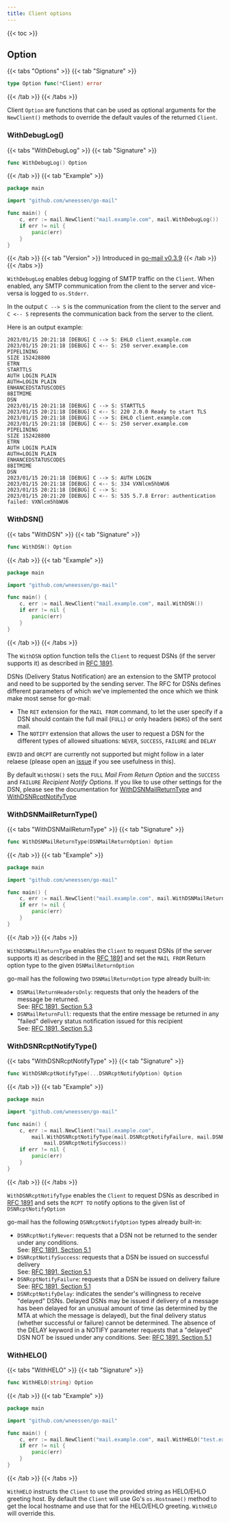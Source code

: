 ```yaml
---
title: Client options
---
```


{{< toc >}}

## Option

{{< tabs "Options" >}}
{{< tab "Signature" >}}
```go
type Option func(*Client) error
```
{{< /tab >}}
{{< /tabs >}}

Client `Option` are functions that can be used as optional arguments for the `NewClient()` methods to override the default vaules of the returned `Client`.

### WithDebugLog()
{{< tabs "WithDebugLog" >}}
{{< tab "Signature" >}}
```go
func WithDebugLog() Option
```
{{< /tab >}}
{{< tab "Example" >}}
```go
package main

import "github.com/wneessen/go-mail"

func main() {
    c, err := mail.NewClient("mail.example.com", mail.WithDebugLog())
    if err != nil {
        panic(err)
    }
}
```
{{< /tab >}}
{{< tab "Version" >}}
Introduced in [go-mail v0.3.9](https://github.com/wneessen/go-mail/releases/tag/v0.3.9)
{{< /tab >}}
{{< /tabs >}}

`WithDebugLog` enables debug logging of SMTP traffic on the `Client`. When enabled, any SMTP communication from the client to the server and vice-versa is logged to `os.Stderr`.

In the output `C --> S` is the communication from the client to the server and `C <-- S` represents the communication back from the server to the client.

Here is an output example:
```
2023/01/15 20:21:18 [DEBUG] C --> S: EHLO client.example.com
2023/01/15 20:21:18 [DEBUG] C <-- S: 250 server.example.com
PIPELINING
SIZE 152428800
ETRN
STARTTLS
AUTH LOGIN PLAIN
AUTH=LOGIN PLAIN
ENHANCEDSTATUSCODES
8BITMIME
DSN
2023/01/15 20:21:18 [DEBUG] C --> S: STARTTLS
2023/01/15 20:21:18 [DEBUG] C <-- S: 220 2.0.0 Ready to start TLS
2023/01/15 20:21:18 [DEBUG] C --> S: EHLO client.example.com
2023/01/15 20:21:18 [DEBUG] C <-- S: 250 server.example.com
PIPELINING
SIZE 152428800
ETRN
AUTH LOGIN PLAIN
AUTH=LOGIN PLAIN
ENHANCEDSTATUSCODES
8BITMIME
DSN
2023/01/15 20:21:18 [DEBUG] C --> S: AUTH LOGIN
2023/01/15 20:21:18 [DEBUG] C <-- S: 334 VXNlcm5hbWU6
2023/01/15 20:21:18 [DEBUG] C --> S: 
2023/01/15 20:21:20 [DEBUG] C <-- S: 535 5.7.8 Error: authentication failed: VXNlcm5hbWU6
```

### WithDSN()

{{< tabs "WithDSN" >}}
{{< tab "Signature" >}}
```go
func WithDSN() Option
```
{{< /tab >}}
{{< tab "Example" >}}
```go
package main

import "github.com/wneessen/go-mail"

func main() {
    c, err := mail.NewClient("mail.example.com", mail.WithDSN())
    if err != nil {
        panic(err)
    }
}
```
{{< /tab >}}
{{< /tabs >}}

The `WithDSN` option function tells the `Client` to request DSNs (if the server supports it) as described in [RFC 1891](https://rfc-editor.org/rfc/rfc1891.html).

DSNs (Delivery Status Notification) are an extension to the SMTP protocol and need to be supported by the sending server. The RFC for DSNs defines different parameters of which we've implemented the once which we think make most sense for go-mail:

* The `RET` extension for the `MAIL FROM` command, to let the user specify if a DSN should contain the full mail (`FULL`) or only headers (`HDRS`) of the sent mail.
* The `NOTIFY` extension that allows the user to request a DSN for the different types of allowed situations: `NEVER`, `SUCCESS`, `FAILURE` and `DELAY`

`ENVID` and `ORCPT` are currently not supported but might follow in a later relaese (please open an [issue](https://github.com/wneessen/go-mail/issues/new/choose) if you see usefulness in this).

By default `WithDSN()` sets the `FULL` *Mail From Return Option* and the `SUCCESS` and `FAILURE` *Recipient Notify Options*. If you like to use other settings for the DSN, please see the documentation for [WithDSNMailReturnType](#withdsnmailreturntype) and [WithDSNRcptNotifyType](#withdsnrcptnotifytype)

### WithDSNMailReturnType()
{{< tabs "WithDSNMailReturnType" >}}
{{< tab "Signature" >}}
```go
func WithDSNMailReturnType(DSNMailReturnOption) Option
```
{{< /tab >}}
{{< tab "Example" >}}
```go
package main

import "github.com/wneessen/go-mail"

func main() {
    c, err := mail.NewClient("mail.example.com", mail.WithDSNMailReturnType(mail.DSNMailReturnFull))
    if err != nil {
        panic(err)
    }
}
```
{{< /tab >}}
{{< /tabs >}}

`WithDSNMailReturnType` enables the `Client` to request DSNs (if the server supports it) as described in the [RFC 1891](https://www.rfc-editor.org/rfc/rfc1891) and set the `MAIL FROM` Return option type to the given `DSNMailReturnOption`

go-mail has the following two `DSNMailReturnOption` type already built-in:

* `DSNMailReturnHeadersOnly`: requests that only the headers of the message be returned. \
  See: [RFC 1891, Section 5.3](https://www.rfc-editor.org/rfc/rfc1891#section-5.3)
* `DSNMailReturnFull`: requests that the entire message be returned in any "failed" delivery status notification issued for this recipient \
  See: [RFC 1891, Section 5.3](https://www.rfc-editor.org/rfc/rfc1891#section-5.3)

### WithDSNRcptNotifyType()

{{< tabs "WithDSNRcptNotifyType" >}}
{{< tab "Signature" >}}
```go
func WithDSNRcptNotifyType(...DSNRcptNotifyOption) Option
```
{{< /tab >}}
{{< tab "Example" >}}
```go
package main

import "github.com/wneessen/go-mail"

func main() {
    c, err := mail.NewClient("mail.example.com",
        mail.WithDSNRcptNotifyType(mail.DSNRcptNotifyFailure, mail.DSNRcptNotifyDelay,
            mail.DSNRcptNotifySuccess))
    if err != nil {
        panic(err)
    }
}
```
{{< /tab >}}
{{< /tabs >}}

`WithDSNRcptNotifyType` enables the `Client` to request DSNs as described in [RFC 1891](https://www.rfc-editor.org/rfc/rfc1891) and sets the `RCPT TO` notify options to the given list of `DSNRcptNotifyOption`

go-mail has the following `DSNRcptNotifyOption` types already built-in:

* `DSNRcptNotifyNever`: requests that a DSN not be returned to the sender under any conditions. \
  See: [RFC 1891, Section 5.1](https://www.rfc-editor.org/rfc/rfc1891#section-5.1)
* `DSNRcptNotifySuccess`: requests that a DSN be issued on successful delivery \
  See: [RFC 1891, Section 5.1](https://www.rfc-editor.org/rfc/rfc1891#section-5.1)
* `DSNRcptNotifyFailure`: requests that a DSN be issued on delivery failure \
  See: [RFC 1891, Section 5.1](https://www.rfc-editor.org/rfc/rfc1891#section-5.1)
* `DSNRcptNotifyDelay`: indicates the sender's willingness to receive "delayed" DSNs. Delayed DSNs may be issued if delivery of a message has been delayed for an unusual amount of time (as determined by the MTA at which the message is delayed), but the final delivery status (whether successful or failure) cannot be determined. The absence of the DELAY keyword in a NOTIFY parameter requests that a "delayed" DSN NOT be issued under any conditions. See: [RFC 1891, Section 5.1](https://www.rfc-editor.org/rfc/rfc1891#section-5.1)

### WithHELO()

{{< tabs "WithHELO" >}}
{{< tab "Signature" >}}
```go
func WithHELO(string) Option
```
{{< /tab >}}
{{< tab "Example" >}}
```go
package main

import "github.com/wneessen/go-mail"

func main() {
    c, err := mail.NewClient("mail.example.com", mail.WithHELO("test.example.com"))
    if err != nil {
        panic(err)
    }
}
```
{{< /tab >}}
{{< /tabs >}}

`WithHELO` instructs the `Client` to use the provided string as HELO/EHLO greeting host. By default the `Client` will use Go's `os.Hostname()` method to get the local hostname and use that for the HELO/EHLO greeting. `WithHELO` will override this.